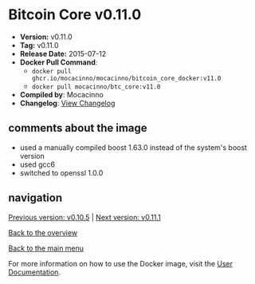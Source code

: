 # Bitcoin Core v0.11.0

- **Version:** v0.11.0
- **Tag:** v0.11.0
- **Release Date:** 2015-07-12
- **Docker Pull Command**:
  - `docker pull ghcr.io/mocacinno/mocacinno/bitcoin_core_docker:v11.0`
  - `docker pull mocacinno/btc_core:v11.0`
- **Compiled by**: Mocacinno
- **Changelog**: [View Changelog](https://github.com/bitcoin/bitcoin/blob/v0.11.0/doc/release-notes.md)

## comments about the image

- used a manually compiled boost 1.63.0 instead of the system's boost version
- used gcc6
- switched to openssl 1.0.0

## navigation

[Previous version: v0.10.5](./v10.5.md) | [Next version: v0.11.1](./v11.1.md)

[Back to the overview](./Readme.md)

[Back to the main menu](../Readme.md)

For more information on how to use the Docker image, visit the [User Documentation](../userdocs/Readme.md).
